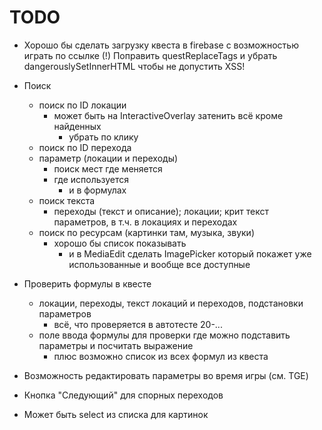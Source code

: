 # TODO

- Хорошо бы сделать загрузку квеста в firebase с возможностью играть по ссылке
  (!) Поправить questReplaceTags и убрать dangerouslySetInnerHTML чтобы не допустить XSS!
- Поиск
  - поиск по ID локации
    - может быть на InteractiveOverlay затенить всё кроме найденных
      - убрать по клику
  - поиск по ID перехода
  - параметр (локации и переходы)
    - поиск мест где меняется
    - где используется
      - и в формулах
  - поиск текста
    - переходы (текст и описание); локации; крит текст параметров, в т.ч. в локациях и переходах
  - поиск по ресурсам (картинки там, музыка, звуки)
    - хорошо бы список показывать
      - и в MediaEdit сделать ImagePicker который покажет уже использованные и вообще все доступные
- Проверить формулы в квесте

  - локации, переходы, текст локаций и переходов, подстановки параметров
    - всё, что проверяется в автотесте 20-...
  - поле ввода формулы для проверки где можно подставить параметры и посчитать выражение
    - плюс возможно список из всех формул из квеста

- Возможность редактировать параметры во время игры (см. TGE)
- Кнопка "Следующий" для спорных переходов
- Может быть select из списка для картинок
